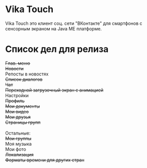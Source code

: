 # Vika Touch
Vika Touch это клиент соц. сети "ВКонтакте" для смартфонов с сенсорным экраном на Java ME платформе.

# Список дел для релиза
<s>Глав. меню</s><br/>
<s>Новости</s><br/>
Репосты в новостях<br/>
<s>Список диалогов</s><br/>
<s>Чат</s><br/>
<s>Переходной загрузочный экран с анимацией</s><br/>
Настройки<br/>
<s>Профиль</s><br/>
<s>Мои документы</s><br/>
<s>Мои видео</s><br/>
<s>Мои друзья</s><br/>
<s>Страницы групп</s><br/>
<br/>
Остальные:<br/>
<s>Мои группы</s><br/>
Моя музыка<br/>
Мои фото<br/>
<s>Локализация</s><br/>
<s>Форматы времени для других стран</s><br/>
